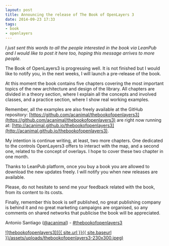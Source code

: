 ```yaml
---
layout: post
title: Announcing the release of The Book of OpenLayers 3
date: 2014-09-23 17:33
tags:
- book
- openlayers
---
```

_I just sent this words to all the people interested in the book via LeanPub and I would like to post it here too, hoping this message arrives to more people._

The Book of OpenLayers3 is progressing well. It is not finished but I would like to notify you, in the next weeks, I will launch a pre-release of the book.

At this moment the book contains five chapters covering the most important topics of the new architecture and design of the library. All chapters are divided in a theory section, where I explain all the concepts and involved classes, and a practice section, where I show real working examples.

Remember, all the examples are also freely available at the GitHub repository: [https://github.com/acanimal/thebookofopenlayers3](https://github.com/acanimal/thebookofopenlayers3) are right now running at: [http://acanimal.github.io/thebookofopenlayers3](http://acanimal.github.io/thebookofopenlayers3).

My intention is continue writing, at least, two more chapters. One dedicated to the controls OpenLayers3 offers to interact with the map, and a second one, related to the concept of overlays. I hope to cover these two chapter in one month.

Thanks to LeanPub platform, once you buy a book you are allowed to download the new updates freely. I will notify you when new releases are available.

Please, do not hesitate to send me your feedback related with the book, from its content to its costs.

Finally, remember this book is self published, no great publishing company is behind it and no great marketing campaigns are organised, so any comments on shared networks that publicise the book will be appreciated.

Antonio Santiago ([@acanimal](https://twitter.com/acanimal)) - [#thebookofopenlayers3](https://twitter.com/hashtag/thebookofopenlayers3?src=hash)

[![thebookofopenlayers3]({{ site.url }}{{ site.baseurl }}/assets/uploads/thebookofopenlayers3-230x300.jpeg)](https://leanpub.com/thebookofopenlayers3)
